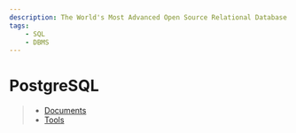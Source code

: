 ```yaml
---
description: The World's Most Advanced Open Source Relational Database
tags:
    - SQL
    - DBMS
---
```


# PostgreSQL

> - [Documents](https://www.postgresql.org/docs/current/)
> - [Tools](../../package/database/node-postgres.md)
